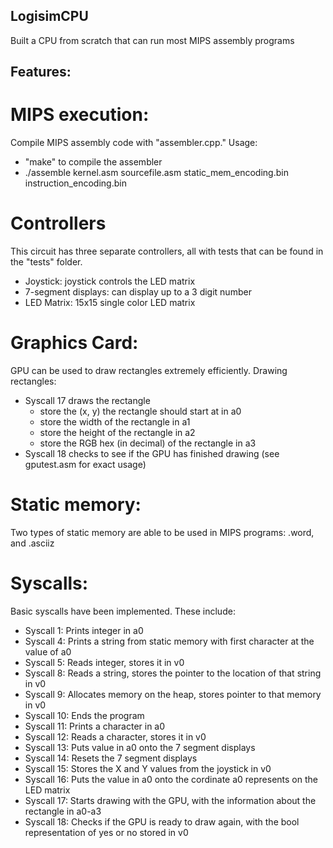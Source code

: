 ## LogisimCPU
Built a CPU from scratch that can run most MIPS assembly programs

## Features:
# MIPS execution:
Compile MIPS assembly code with "assembler.cpp."
Usage:
- "make" to compile the assembler
- ./assemble kernel.asm sourcefile.asm static_mem_encoding.bin instruction_encoding.bin

# Controllers
This circuit has three separate controllers, all with tests that can be found in the "tests" folder.
- Joystick: joystick controls the LED matrix
- 7-segment displays: can display up to a 3 digit number
- LED Matrix: 15x15 single color LED matrix

# Graphics Card:
GPU can be used to draw rectangles extremely efficiently.
Drawing rectangles:
- Syscall 17 draws the rectangle
  - store the (x, y) the rectangle should start at in a0
  - store the width of the rectangle in a1
  - store the height of the rectangle in a2
  - store the RGB hex (in decimal) of the rectangle in a3
- Syscall 18 checks to see if the GPU has finished drawing (see gputest.asm for exact usage)

# Static memory:
Two types of static memory are able to be used in MIPS programs: .word, and .asciiz

# Syscalls:
Basic syscalls have been implemented. These include:
- Syscall 1: Prints integer in a0
- Syscall 4: Prints a string from static memory with first character at the value of a0
- Syscall 5: Reads integer, stores it in v0
- Syscall 8: Reads a string, stores the pointer to the location of that string in v0
- Syscall 9: Allocates memory on the heap, stores pointer to that memory in v0
- Syscall 10: Ends the program
- Syscall 11: Prints a character in a0
- Syscall 12: Reads a character, stores it in v0
- Syscall 13: Puts value in a0 onto the 7 segment displays
- Syscall 14: Resets the 7 segment displays
- Syscall 15: Stores the X and Y values from the joystick in v0
- Syscall 16: Puts the value in a0 onto the cordinate a0 represents on the LED matrix
- Syscall 17: Starts drawing with the GPU, with the information about the rectangle in a0-a3
- Syscall 18: Checks if the GPU is ready to draw again, with the bool representation of yes or no stored in v0

